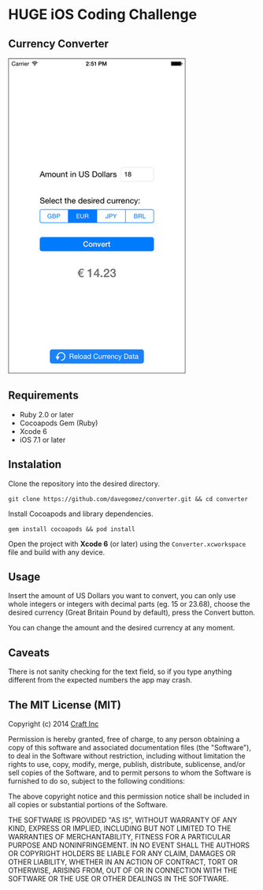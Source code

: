 # HUGE iOS Coding Challenge
## Currency Converter

![Currency Converter](https://raw.githubusercontent.com/davegomez/converter/master/currency-converter.png)

## Requirements

- Ruby 2.0 or later
- Cocoapods Gem (Ruby)
- Xcode 6
- iOS 7.1 or later

## Instalation

Clone the repository into the desired directory.

    git clone https://github.com/davegomez/converter.git && cd converter
    
Install Cocoapods and library dependencies.

    gem install cocoapods && pod install

Open the project with **Xcode 6** (or later) using the ```Converter.xcworkspace``` file and build with any device.

## Usage

Insert the amount of US Dollars you want to convert, you can only use whole integers or integers with decimal parts (eg. 15 or 23.68), choose the desired currency (Great Britain Pound by default), press the Convert button.

You can change the amount and the desired currency at any moment.

## Caveats

There is not sanity checking for the text field, so if you type anything different from the expected numbers the app may crash.

## The MIT License (MIT)

Copyright (c) 2014 [Craft Inc](http://craftinc.co)

Permission is hereby granted, free of charge, to any person obtaining a copy
of this software and associated documentation files (the "Software"), to deal
in the Software without restriction, including without limitation the rights
to use, copy, modify, merge, publish, distribute, sublicense, and/or sell
copies of the Software, and to permit persons to whom the Software is
furnished to do so, subject to the following conditions:

The above copyright notice and this permission notice shall be included in
all copies or substantial portions of the Software.

THE SOFTWARE IS PROVIDED "AS IS", WITHOUT WARRANTY OF ANY KIND, EXPRESS OR
IMPLIED, INCLUDING BUT NOT LIMITED TO THE WARRANTIES OF MERCHANTABILITY,
FITNESS FOR A PARTICULAR PURPOSE AND NONINFRINGEMENT. IN NO EVENT SHALL THE
AUTHORS OR COPYRIGHT HOLDERS BE LIABLE FOR ANY CLAIM, DAMAGES OR OTHER
LIABILITY, WHETHER IN AN ACTION OF CONTRACT, TORT OR OTHERWISE, ARISING FROM,
OUT OF OR IN CONNECTION WITH THE SOFTWARE OR THE USE OR OTHER DEALINGS IN
THE SOFTWARE.
